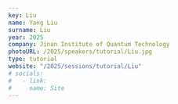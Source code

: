 ```yaml
---
key: Liu
name: Yang Liu
surname: Liu
year: 2025
company: Jinan Institute of Quantum Technology
photoURL: /2025/speakers/tutorial/Liu.jpg
type: tutorial
website: "/2025/sessions/tutorial/Liu"
# socials:
#   - link:
#     name: Site
---
```

